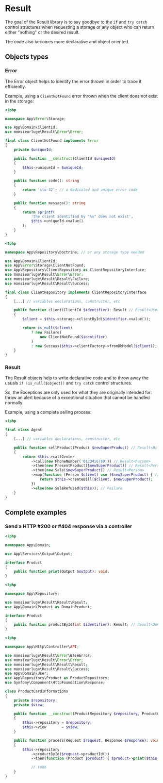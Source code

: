 # Result

The goal of the Result library is to say goodbye to the `if` and `try catch` control structures when requesting a storage or any object who can return either "nothing" or the desired result.

The code also becomes more declarative and object oriented.

## Objects types

### Error

The Error object helps to identify the error thrown in order to trace it efficiently.

Example, using a `ClientNotFound` error thrown when the client does not exist in the storage:

```php
<?php

namespace App\Error\Storage;

use App\Domain\ClientId;
use monsieurluge\Result\Error\Error;

final class ClientNotFound implements Error
{
    private $uniqueId;

    public function __construct(ClientId $uniqueId)
    {
        $this->uniqueId = $uniqueId;
    }

    public function code(): string
    {
        return 'sto-42'; // a dedicated and unique error code
    }

    public function message(): string
    {
        return sprintf(
            'the client identified by "%s" does not exist',
            $this->uniqueId->value()
        );
    }
}
```

```php
<?php

namespace App\Repository\Doctrine; // or any storage type needed

use App\Domain\ClientId;
use App\Error\Storage\ClientNotFound;
use App\Repository\ClientRepository as ClientRepositoryInterface;
use monsieurluge\Result\Error\Error;
use monsieurluge\Result\Result\Failure;
use monsieurluge\Result\Result\Success;

final class ClientRepository implements ClientRepositoryInterface
{
    [...] // variables declarations, constructor, etc

    public function client(ClientId $identifier): Result // Result<User>
    {
        $client = $this->storage->clientById($identifier->value());

        return is_null($client)
            ? new Failure(
                new ClientNotFound($identifier)
            )
            : new Success($this->clientFactory->fromDbModel($client));
    }
}
```

### Result

The Result objects help to write declarative code and to throw away the usuals `if (is_null($object))` and `try catch` control structures.

So, the Exceptions are only used for what they are originally intended for: throw an alert because of a exceptional situation that cannot be handled normally.

Example, using a complete selling process:

```php
<?php

final class Agent
{
    [...] // variables declarations, constructor, etc

    public function sellProduct(Product $newSuperProduct) // Result<Bill>
    {
        return $this->callCenter
            ->call(new PhoneNumber('0123456789')) // Result<Person>
            ->then(new PresentProduct($newSuperProduct)) // Result<Person>
            ->then(new Sale($newSuperProduct)) // Result<Person>
            ->map(function (Person $client) use ($newSuperProduct) { // Result<Bill>
                return $this->createBill($client, $newSuperProduct);
            })
            ->else(new SaleRefused($this)); // Failure
    }
}
```

## Complete examples

### Send a HTTP #200 or #404 response via a controller

```php
<?php

namespace App\Domain;

use App\Services\Output\Output;

interface Product
{
    public function print(Output $output): void;
}
```

```php
<?php

namespace App\Repository;

use monsieurluge\Result\Result\Result;
use App\Domain\Product as DomainProduct;

interface Product
{
    public function productById(int $identifier): Result; // Result<DomainProduct>
}
```

```php
<?php

namespace App\Http\Controller\API;

use monsieurluge\Result\Error\BaseError;
use monsieurluge\Result\Error\Error;
use monsieurluge\Result\Result\Result;
use monsieurluge\Result\Result\Success;
use App\Domain\User;
use App\Repository\Product as ProductRepository;
use Symfony\Component\HttpFoundation\Response;

class ProductCardInformations
{
    private $repository;
    private $view;

    public function __construct(ProductRepository $repository, ProductCard $view)
    {
        $this->repository = $repository;
        $this->view       = $view;
    }

    public function process(Request $request, Response $response): void
    {
        $this->repository
            ->productById($request->productId())
            ->then(function (Product $product) { $product->print($this->view); })

            // todo
    }
}
```
